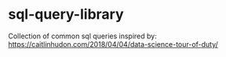 # sql-query-library
Collection of common sql queries inspired by:  
https://caitlinhudon.com/2018/04/04/data-science-tour-of-duty/ 
